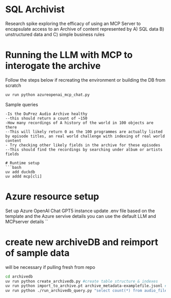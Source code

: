 # SQL Archivist
Research spike exploring the efficacy of using an MCP Server to encapsulate access to an Archive of content represented by A) SQL data B) unstructured data and C) simple business rules

# Running the LLM with MCP to interogate the archive
Follow the steps below if recreating the environment or building the DB from scratch
```bash
uv run python azureopenai_mcp_chat.py
``` 
Sample queries
```In the chat
-Is the DuPrez Audio Archive healthy
--this should return a count of ~150
-How many recordings of A history of the world in 100 objects are there 
--This will likely return 0 as the 100 programmes are actually listed by episode titles, an real world challenge with indexing of real world content
- Try checking other likely fields in the archive for these episodes  
--This should find the recordings by searching under album or artists fields

# Runtime setup
```bash
uv add duckdb
uv addd mcp[cli]
```
# Azure resource setup
Set up Azure OpenAI Chat GPT5 instance 
update .env file based on the template and the Azure servive details
you can use the default LLM and MCPserver details
``

# create new archiveDB and reimport of sample data
will be necessary if pulling fresh from repo
```bash
cd archivedb
uv run python create_archivedb.py #create table structure & indexes
uv run python import_to_archive.pt archive_metadata-examplefile.jsonl ## using --drop will clear any existing content
uv run python ./run_archivedb_query.py "select count(*) from audio_files" # validate record count
```